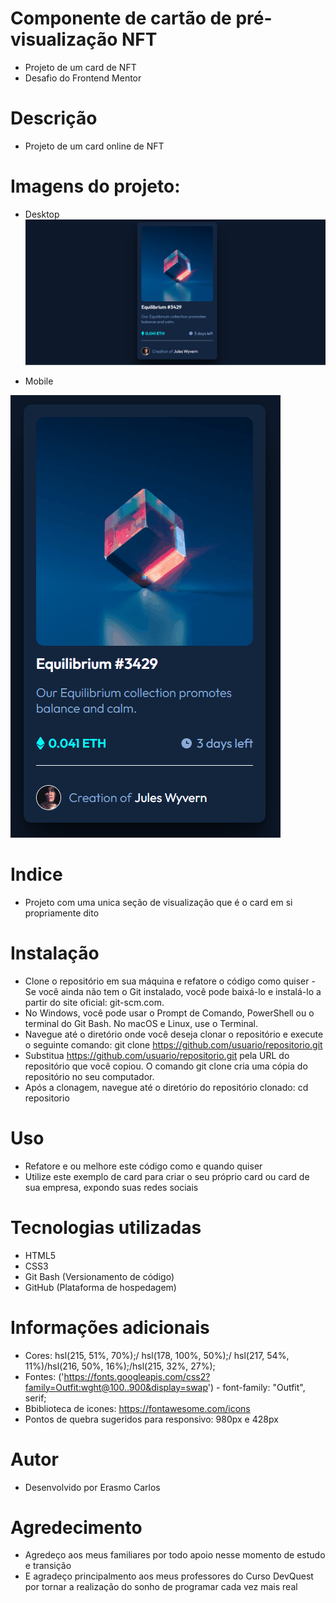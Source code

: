 # Componente de cartão de pré-visualização NFT
- Projeto de um card de NFT
- Desafio do Frontend Mentor

# Descrição
- Projeto de um card online de NFT

# Imagens do projeto:

- Desktop
![alt text](Gif-portfolio-desktop.gif)

- Mobile

![alt text](Gif-portfolio-mobile-.gif)

# Indice
- Projeto com uma unica seção de visualização que é o card em si propriamente dito

# Instalação
- Clone o repositório em sua máquina e refatore o código como quiser
-Se você ainda não tem o Git instalado, você pode baixá-lo e instalá-lo a partir do site oficial: git-scm.com.
- No Windows, você pode usar o Prompt de Comando, PowerShell ou o terminal do Git Bash. No macOS e Linux, use o Terminal.
- Navegue até o diretório onde você deseja clonar o repositório e execute o seguinte comando: git clone https://github.com/usuario/repositorio.git
- Substitua https://github.com/usuario/repositorio.git pela URL do repositório que você copiou. O comando git clone cria uma cópia do repositório no seu computador.
- Após a clonagem, navegue até o diretório do repositório clonado: cd repositorio

# Uso
- Refatore e ou melhore este código como e quando quiser
- Utilize este exemplo de card para criar o seu próprio card ou card de sua empresa, expondo suas redes sociais

# Tecnologias utilizadas
- HTML5
- CSS3
- Git Bash (Versionamento de código)
- GitHub (Plataforma de hospedagem)

# Informações adicionais
- Cores: hsl(215, 51%, 70%);/ hsl(178, 100%, 50%);/ hsl(217, 54%, 11%)/hsl(216, 50%, 16%);/hsl(215, 32%, 27%);
- Fontes: ('https://fonts.googleapis.com/css2?family=Outfit:wght@100..900&display=swap') - font-family: "Outfit", serif;
- Bbiblioteca de icones: https://fontawesome.com/icons
- Pontos de quebra sugeridos para responsivo: 980px e 428px

# Autor
- Desenvolvido por Erasmo Carlos

# Agredecimento
- Agredeço aos meus familiares por todo apoio nesse momento de estudo e transição
- E agradeço principalmento aos meus professores do Curso DevQuest por tornar a realização do sonho de programar cada vez mais real

